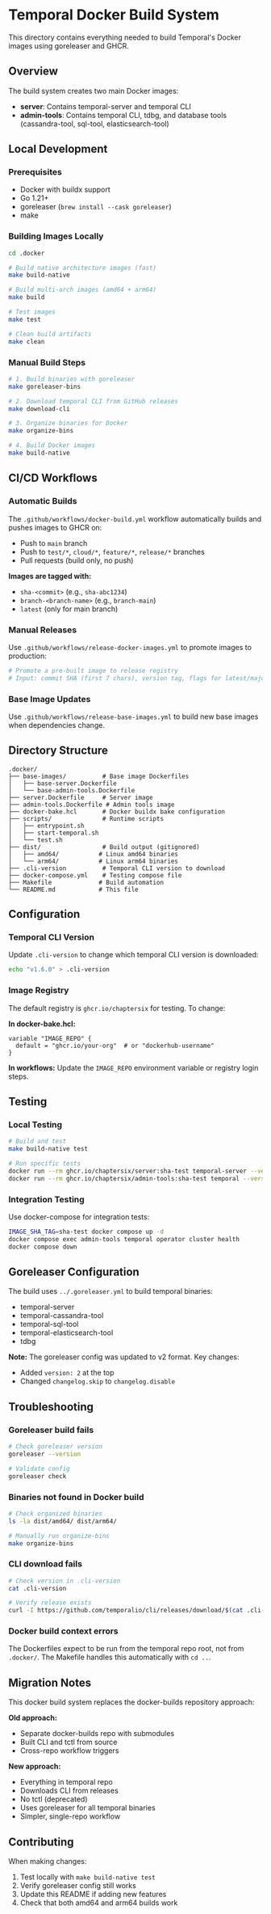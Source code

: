 # Temporal Docker Build System

This directory contains everything needed to build Temporal's Docker images using goreleaser and GHCR.

## Overview

The build system creates two main Docker images:
- **server**: Contains temporal-server and temporal CLI
- **admin-tools**: Contains temporal CLI, tdbg, and database tools (cassandra-tool, sql-tool, elasticsearch-tool)

## Local Development

### Prerequisites
- Docker with buildx support
- Go 1.21+
- goreleaser (`brew install --cask goreleaser`)
- make

### Building Images Locally

```bash
cd .docker

# Build native architecture images (fast)
make build-native

# Build multi-arch images (amd64 + arm64)
make build

# Test images
make test

# Clean build artifacts
make clean
```

### Manual Build Steps

```bash
# 1. Build binaries with goreleaser
make goreleaser-bins

# 2. Download temporal CLI from GitHub releases
make download-cli

# 3. Organize binaries for Docker
make organize-bins

# 4. Build Docker images
make build-native
```

## CI/CD Workflows

### Automatic Builds

The `.github/workflows/docker-build.yml` workflow automatically builds and pushes images to GHCR on:
- Push to `main` branch
- Push to `test/*`, `cloud/*`, `feature/*`, `release/*` branches
- Pull requests (build only, no push)

**Images are tagged with:**
- `sha-<commit>` (e.g., `sha-abc1234`)
- `branch-<branch-name>` (e.g., `branch-main`)
- `latest` (only for main branch)

### Manual Releases

Use `.github/workflows/release-docker-images.yml` to promote images to production:

```bash
# Promote a pre-built image to release registry
# Input: commit SHA (first 7 chars), version tag, flags for latest/major
```

### Base Image Updates

Use `.github/workflows/release-base-images.yml` to build new base images when dependencies change.

## Directory Structure

```
.docker/
├── base-images/          # Base image Dockerfiles
│   ├── base-server.Dockerfile
│   └── base-admin-tools.Dockerfile
├── server.Dockerfile     # Server image
├── admin-tools.Dockerfile # Admin tools image
├── docker-bake.hcl       # Docker buildx bake configuration
├── scripts/              # Runtime scripts
│   ├── entrypoint.sh
│   ├── start-temporal.sh
│   └── test.sh
├── dist/                 # Build output (gitignored)
│   ├── amd64/           # Linux amd64 binaries
│   └── arm64/           # Linux arm64 binaries
├── .cli-version          # Temporal CLI version to download
├── docker-compose.yml    # Testing compose file
├── Makefile             # Build automation
└── README.md            # This file
```

## Configuration

### Temporal CLI Version

Update `.cli-version` to change which temporal CLI version is downloaded:

```bash
echo "v1.6.0" > .cli-version
```

### Image Registry

The default registry is `ghcr.io/chaptersix` for testing. To change:

**In docker-bake.hcl:**
```hcl
variable "IMAGE_REPO" {
  default = "ghcr.io/your-org"  # or "dockerhub-username"
}
```

**In workflows:**
Update the `IMAGE_REPO` environment variable or registry login steps.

## Testing

### Local Testing

```bash
# Build and test
make build-native test

# Run specific tests
docker run --rm ghcr.io/chaptersix/server:sha-test temporal-server --version
docker run --rm ghcr.io/chaptersix/admin-tools:sha-test temporal --version
```

### Integration Testing

Use docker-compose for integration tests:

```bash
IMAGE_SHA_TAG=sha-test docker compose up -d
docker compose exec admin-tools temporal operator cluster health
docker compose down
```

## Goreleaser Configuration

The build uses `../.goreleaser.yml` to build temporal binaries:
- temporal-server
- temporal-cassandra-tool
- temporal-sql-tool
- temporal-elasticsearch-tool
- tdbg

**Note:** The goreleaser config was updated to v2 format. Key changes:
- Added `version: 2` at the top
- Changed `changelog.skip` to `changelog.disable`

## Troubleshooting

### Goreleaser build fails
```bash
# Check goreleaser version
goreleaser --version

# Validate config
goreleaser check
```

### Binaries not found in Docker build
```bash
# Check organized binaries
ls -la dist/amd64/ dist/arm64/

# Manually run organize-bins
make organize-bins
```

### CLI download fails
```bash
# Check version in .cli-version
cat .cli-version

# Verify release exists
curl -I https://github.com/temporalio/cli/releases/download/$(cat .cli-version)/temporal_cli_$(cat .cli-version | sed 's/^v//')_linux_amd64.tar.gz
```

### Docker build context errors
The Dockerfiles expect to be run from the temporal repo root, not from `.docker/`.
The Makefile handles this automatically with `cd ..`.

## Migration Notes

This docker build system replaces the docker-builds repository approach:

**Old approach:**
- Separate docker-builds repo with submodules
- Built CLI and tctl from source
- Cross-repo workflow triggers

**New approach:**
- Everything in temporal repo
- Downloads CLI from releases
- No tctl (deprecated)
- Uses goreleaser for all temporal binaries
- Simpler, single-repo workflow

## Contributing

When making changes:
1. Test locally with `make build-native test`
2. Verify goreleaser config still works
3. Update this README if adding new features
4. Check that both amd64 and arm64 builds work
